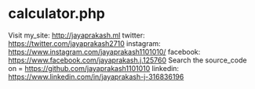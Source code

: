 # calculator.php
Visit my_site: http://jayaprakash.ml  twitter: https://twitter.com/jayaprakash2710  instagram: https://www.instagram.com/jayaprakash1101010/  facebook: https://www.facebook.com/jayaprakash.j.125760  Search the source_code on =  https://github.com/jayaprakash1101010   linkedin: https://www.linkedin.com/in/jayaprakash-j-316836196
